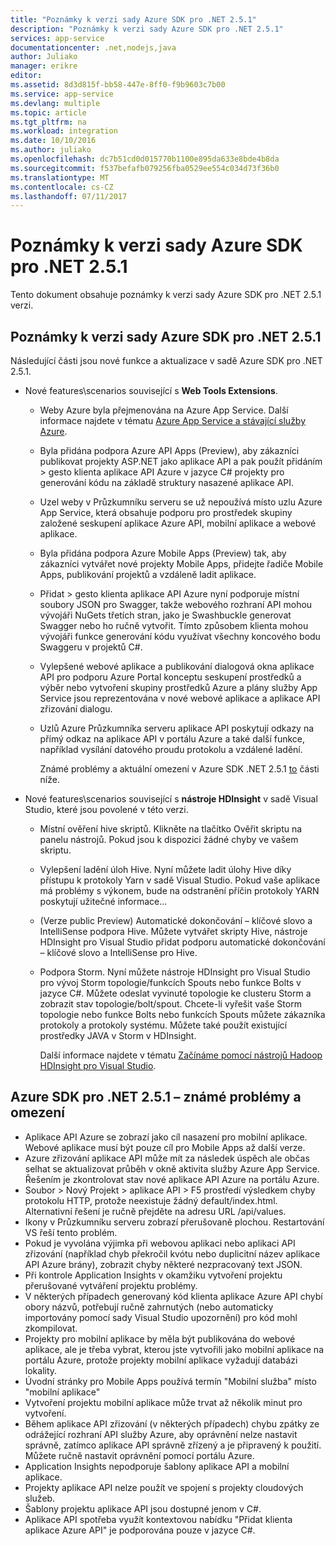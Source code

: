 ```yaml
---
title: "Poznámky k verzi sady Azure SDK pro .NET 2.5.1"
description: "Poznámky k verzi sady Azure SDK pro .NET 2.5.1"
services: app-service
documentationcenter: .net,nodejs,java
author: Juliako
manager: erikre
editor: 
ms.assetid: 8d3d815f-bb58-447e-8ff0-f9b9603c7b00
ms.service: app-service
ms.devlang: multiple
ms.topic: article
ms.tgt_pltfrm: na
ms.workload: integration
ms.date: 10/10/2016
ms.author: juliako
ms.openlocfilehash: dc7b51cd0d015770b1100e895da633e8bde4b8da
ms.sourcegitcommit: f537befafb079256fba0529ee554c034d73f36b0
ms.translationtype: MT
ms.contentlocale: cs-CZ
ms.lasthandoff: 07/11/2017
---
```

# <a name="azure-sdk-for-net-251-release-notes"></a>Poznámky k verzi sady Azure SDK pro .NET 2.5.1
Tento dokument obsahuje poznámky k verzi sady Azure SDK pro .NET 2.5.1 verzi. 

## <a name="azure-sdk-for-net-251-release-notes"></a>Poznámky k verzi sady Azure SDK pro .NET 2.5.1
Následující části jsou nové funkce a aktualizace v sadě Azure SDK pro .NET 2.5.1.

* Nové features\scenarios související s **Web Tools Extensions**. 
  
  * Weby Azure byla přejmenována na Azure App Service. Další informace najdete v tématu [Azure App Service a stávající služby Azure](../app-service-web/app-service-changes-existing-services.md).
  * Byla přidána podpora Azure API Apps (Preview), aby zákazníci publikovat projekty ASP.NET jako aplikace API a pak použít přidáním > gesto klienta aplikace API Azure v jazyce C# projekty pro generování kódu na základě struktury nasazené aplikace API. 
  * Uzel weby v Průzkumníku serveru se už nepoužívá místo uzlu Azure App Service, která obsahuje podporu pro prostředek skupiny založené seskupení aplikace Azure API, mobilní aplikace a webové aplikace.
  * Byla přidána podpora Azure Mobile Apps (Preview) tak, aby zákazníci vytvářet nové projekty Mobile Apps, přidejte řadiče Mobile Apps, publikování projektů a vzdáleně ladit aplikace.
  * Přidat > gesto klienta aplikace API Azure nyní podporuje místní soubory JSON pro Swagger, takže webového rozhraní API mohou vývojáři NuGets třetích stran, jako je Swashbuckle generovat Swagger nebo ho ručně vytvořit. Tímto způsobem klienta mohou vývojáři funkce generování kódu využívat všechny koncového bodu Swaggeru v projektů C#. 
  * Vylepšené webové aplikace a publikování dialogová okna aplikace API pro podporu Azure Portal konceptu seskupení prostředků a výběr nebo vytvoření skupiny prostředků Azure a plány služby App Service jsou reprezentována v nové webové aplikace a aplikace API zřizování dialogu. 
  * Uzlů Azure Průzkumníka serveru aplikace API poskytují odkazy na přímý odkaz na aplikace API v portálu Azure a také další funkce, například vysílání datového proudu protokolu a vzdálené ladění.
    
    Známé problémy a aktuální omezení v Azure SDK .NET 2.5.1 [to](app-service-release-notes.md#known_issues_2_5_1) části níže.
* Nové features\scenarios související s **nástroje HDInsight** v sadě Visual Studio, které jsou povolené v této verzi. 
  
  * Místní ověření hive skriptů. Klikněte na tlačítko Ověřit skriptu na panelu nástrojů. Pokud jsou k dispozici žádné chyby ve vašem skriptu. 
  * Vylepšení ladění úloh Hive. Nyní můžete ladit úlohy Hive díky přístupu k protokoly Yarn v sadě Visual Studio. Pokud vaše aplikace má problémy s výkonem, bude na odstranění příčin protokoly YARN poskytují užitečné informace...
  * (Verze public Preview) Automatické dokončování – klíčové slovo a IntelliSense podpora Hive. Můžete vytvářet skripty Hive, nástroje HDInsight pro Visual Studio přidat podporu automatické dokončování – klíčové slovo a IntelliSense pro Hive.
  * Podpora Storm. Nyní můžete nástroje HDInsight pro Visual Studio pro vývoj Storm topologie/funkcích Spouts nebo funkce Bolts v jazyce C#. Můžete odeslat vyvinuté topologie ke clusteru Storm a zobrazit stav topologie/bolt/spout. Chcete-li vyřešit vaše Storm topologie nebo funkce Bolts nebo funkcích Spouts můžete zákazníka protokoly a protokoly systému. Můžete také použít existující prostředky JAVA v Storm v HDInsight.
    
    Další informace najdete v tématu [Začínáme pomocí nástrojů Hadoop HDInsight pro Visual Studio](../hdinsight/hdinsight-hadoop-visual-studio-tools-get-started.md).

## <a id="known_issues_2_5_1"></a>Azure SDK pro .NET 2.5.1 – známé problémy a omezení
* Aplikace API Azure se zobrazí jako cíl nasazení pro mobilní aplikace. Webové aplikace musí být pouze cíl pro Mobile Apps až další verze. 
* Azure zřizování aplikace API může mít za následek úspěch ale občas selhat se aktualizovat průběh v okně aktivita služby Azure App Service. Řešením je zkontrolovat stav nové aplikace API Azure na portálu Azure. 
* Soubor > Nový Projekt > aplikace API > F5 prostředí výsledkem chyby protokolu HTTP, protože neexistuje žádný default/index.html. Alternativní řešení je ručně přejděte na adresu URL /api/values. 
* Ikony v Průzkumníku serveru zobrazí přerušovaně plochou. Restartování VS řeší tento problém. 
* Pokud je vyvolána výjimka při webovou aplikaci nebo aplikaci API zřizování (například chyb překročil kvótu nebo duplicitní název aplikace API Azure brány), zobrazit chyby některé nezpracovaný text JSON. 
* Při kontrole Application Insights v okamžiku vytvoření projektu přerušované vytváření projektu problémy.
* V některých případech generovaný kód klienta aplikace Azure API chybí obory názvů, potřebují ručně zahrnutých (nebo automaticky importovány pomocí sady Visual Studio upozornění) pro kód mohl zkompilovat. 
* Projekty pro mobilní aplikace by měla být publikována do webové aplikace, ale je třeba vybrat, kterou jste vytvořili jako mobilní aplikace na portálu Azure, protože projekty mobilní aplikace vyžadují databázi lokality. 
* Úvodní stránky pro Mobile Apps používá termín "Mobilní služba" místo "mobilní aplikace" 
* Vytvoření projektu mobilní aplikace může trvat až několik minut pro vytvoření. 
* Během aplikace API zřizování (v některých případech) chybu zpátky ze odrážející rozhraní API služby Azure, aby oprávnění nelze nastavit správně, zatímco aplikace API správně zřízený a je připravený k použití. Můžete ručně nastavit oprávnění pomocí portálu Azure.
* Application Insights nepodporuje šablony aplikace API a mobilní aplikace.
* Projekty aplikace API nelze použít ve spojení s projekty cloudových služeb.
* Šablony projektu aplikace API jsou dostupné jenom v C#.
* Aplikace API spotřeba využít kontextovou nabídku "Přidat klienta aplikace Azure API" je podporována pouze v jazyce C#.

